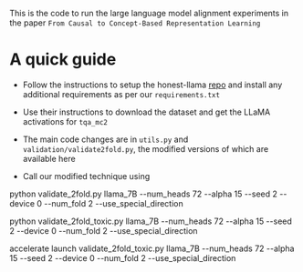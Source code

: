 This is the code to run the large language model alignment experiments in the paper ```From Causal to Concept-Based Representation Learning```

# A quick guide

- Follow the instructions to setup the honest-llama [repo](https://github.com/likenneth/honest_llama) and install any additional requirements as per our ```requirements.txt```

- Use their instructions to download the dataset and get the LLaMA activations for ```tqa_mc2```

- The main code changes are in ```utils.py``` and ```validation/validate2fold.py```, the modified versions of which are available here

- Call our modified technique using

python validate_2fold.py llama_7B --num_heads 72 --alpha 15 --seed 2 --device 0 --num_fold 2 --use_special_direction

python validate_2fold_toxic.py llama_7B --num_heads 72 --alpha 15 --seed 2 --device 0 --num_fold 2 --use_special_direction

accelerate launch validate_2fold_toxic.py llama_7B --num_heads 72 --alpha 15 --seed 2 --device 0 --num_fold 2 --use_special_direction